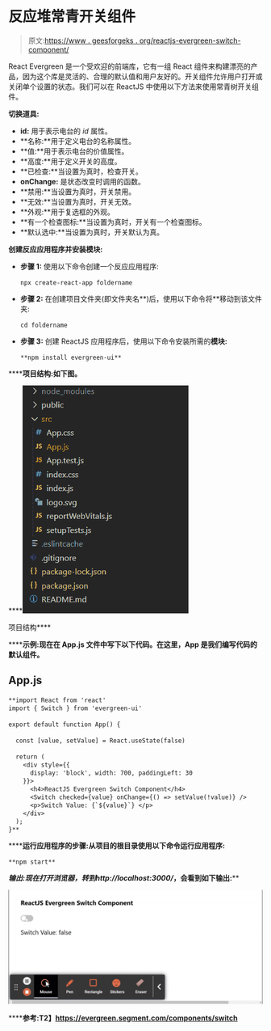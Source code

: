 # 反应堆常青开关组件

> 原文:[https://www . geesforgeks . org/reactjs-evergreen-switch-component/](https://www.geeksforgeeks.org/reactjs-evergreen-switch-component/)

React Evergreen 是一个受欢迎的前端库，它有一组 React 组件来构建漂亮的产品，因为这个库是灵活的、合理的默认值和用户友好的。开关组件允许用户打开或关闭单个设置的状态。我们可以在 ReactJS 中使用以下方法来使用常青树开关组件。

**切换道具:**

*   **id:** 用于表示电台的 *id* 属性。
*   **名称:**用于定义电台的名称属性。
*   **值:**用于表示电台的价值属性。
*   **高度:**用于定义开关的高度。
*   **已检查:**当设置为真时，检查开关。
*   **onChange:** 是状态改变时调用的函数。
*   **禁用:**当设置为真时，开关禁用。
*   **无效:**当设置为真时，开关无效。
*   **外观:**用于复选框的外观。
*   **有一个检查图标:**当设置为真时，开关有一个检查图标。
*   **默认选中:**当设置为真时，开关默认为真。

**创建反应应用程序并安装模块:**

*   **步骤 1:** 使用以下命令创建一个反应应用程序:

    ```
    npx create-react-app foldername
    ```

*   **步骤 2:** 在创建项目文件夹(即文件夹名**)后，使用以下命令将**移动到该文件夹:

    ```
    cd foldername
    ```

*   **步骤 3:** 创建 ReactJS 应用程序后，使用以下命令安装所需的****模块:****

    ```
    **npm install evergreen-ui**
    ```

******项目结构:**如下图。****

****![](img/f04ae0d8b722a9fff0bd9bd138b29c23.png)

项目结构**** 

******示例:**现在在 **App.js** 文件中写下以下代码。在这里，App 是我们编写代码的默认组件。****

## ****App.js****

```
**import React from 'react'
import { Switch } from 'evergreen-ui'

export default function App() {

  const [value, setValue] = React.useState(false)

  return (
    <div style={{
      display: 'block', width: 700, paddingLeft: 30
    }}>
      <h4>ReactJS Evergreen Switch Component</h4>
      <Switch checked={value} onChange={() => setValue(!value)} />
      <p>Switch Value: {`${value}`} </p>
    </div>
  );
}**
```

******运行应用程序的步骤:**从项目的根目录使用以下命令运行应用程序:****

```
**npm start**
```

******输出:**现在打开浏览器，转到***http://localhost:3000/***，会看到如下输出:****

****![](img/76c68d6d060bc9945bd13f9cfb786447.png)****

******参考:**T2】https://evergreen.segment.com/components/switch****
